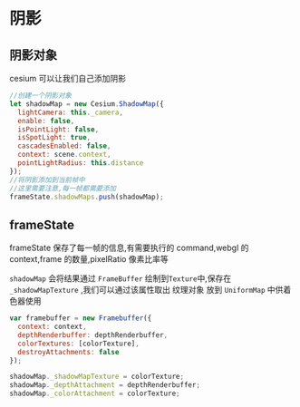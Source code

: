 # 阴影

## 阴影对象

cesium 可以让我们自己添加阴影

```js
//创建一个阴影对象
let shadowMap = new Cesium.ShadowMap({
  lightCamera: this._camera,
  enable: false,
  isPointLight: false,
  isSpotLight: true,
  cascadesEnabled: false,
  context: scene.context,
  pointLightRadius: this.distance
});
//将阴影添加到当前帧中
//这里需要注意,每一帧都需要添加
frameState.shadowMaps.push(shadowMap);
```

## frameState

frameState 保存了每一帧的信息,有需要执行的 command,webgl 的 context,frame 的数量,pixelRatio 像素比率等

`shadowMap` 会将结果通过 `FrameBuffer` 绘制到`Texture`中,保存在`_shadowMapTexture` ,我们可以通过该属性取出 纹理对象 放到 `UniformMap` 中供着色器使用

```js
var framebuffer = new Framebuffer({
  context: context,
  depthRenderbuffer: depthRenderbuffer,
  colorTextures: [colorTexture],
  destroyAttachments: false
});

shadowMap._shadowMapTexture = colorTexture;
shadowMap._depthAttachment = depthRenderbuffer;
shadowMap._colorAttachment = colorTexture;
```
